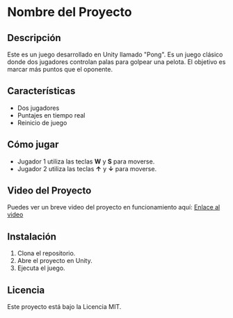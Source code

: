 # Nombre del Proyecto

## Descripción
Este es un juego desarrollado en Unity llamado "Pong". Es un juego clásico donde dos jugadores controlan palas para golpear una pelota. El objetivo es marcar más puntos que el oponente.

## Características
- Dos jugadores
- Puntajes en tiempo real
- Reinicio de juego

## Cómo jugar
- Jugador 1 utiliza las teclas **W** y **S** para moverse.
- Jugador 2 utiliza las teclas **↑** y **↓** para moverse.

## Video del Proyecto
Puedes ver un breve video del proyecto en funcionamiento aquí: [Enlace al video](URL_DEL_VIDEO)

## Instalación
1. Clona el repositorio.
2. Abre el proyecto en Unity.
3. Ejecuta el juego.

## Licencia
Este proyecto está bajo la Licencia MIT.
